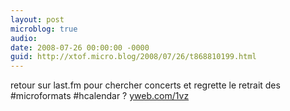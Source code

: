 ```yaml
---
layout: post
microblog: true
audio: 
date: 2008-07-26 00:00:00 -0000
guid: http://xtof.micro.blog/2008/07/26/t868810199.html
---
```

retour sur last.fm pour chercher concerts et regrette le retrait des #microformats #hcalendar ? [yweb.com/1vz](http://yweb.com/1vz)
